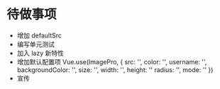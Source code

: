 # 待做事项

- 增加 defaultSrc
- 编写单元测试
- 加入 lazy 新特性
- 增加默认配置项
  Vue.use(ImagePro, {
  src: '',
  color: '',
  username: '',
  backgroundColor: '',
  size: '',
  width: '',
  height: ''
  radius: '',
  mode: ''
  })
- 宣传
